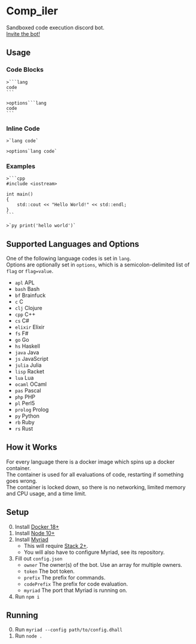 # Comp_iler

Sandboxed code execution discord bot.  
[Invite the bot!](https://discordapp.com/oauth2/authorize?client_id=555066722969714728&scope=bot)  

## Usage

### Code Blocks

````
>```lang
code
```
````

````
>options```lang
code
```
````

### Inline Code

```
>`lang code`
```

```
>options`lang code`
```

### Examples

````
>```cpp
#include <iostream>

int main()
{
    std::cout << "Hello World!" << std::endl;
}
```
````

```
>`py print('hello world')`
```

## Supported Languages and Options

One of the following language codes is set in `lang`.  
Options are optionally set in `options`, which is a semicolon-delimited list of `flag` or `flag=value`. 

- `apl` APL
- `bash` Bash
- `bf` Brainfuck
- `c` C
- `clj` Clojure
- `cpp` C++
- `cs` C#
- `elixir` Elixir
- `fs` F#
- `go` Go
- `hs` Haskell
- `java` Java
- `js` JavaScript
- `julia` Julia
- `lisp` Racket
- `lua` Lua
- `ocaml` OCaml
- `pas` Pascal
- `php` PHP
- `pl` Perl5
- `prolog` Prolog
- `py` Python
- `rb` Ruby
- `rs` Rust

## How it Works

For every language there is a docker image which spins up a docker container.  
The container is used for all evaluations of code, restarting if something goes wrong.  
The container is locked down, so there is no networking, limited memory and CPU usage, and a time limit.  

## Setup

0. Install [Docker 18+](https://www.docker.com/)
0. Install [Node 10+](https://nodejs.org/)
0. Install [Myriad](https://github.com/1Computer1/myriad)
    - This will require [Stack 2+](https://docs.haskellstack.org/en/stable/README/).
    - You will also have to configure Myriad, see its repository.
0. Fill out `config.json`
    - `owner` The owner(s) of the bot. Use an array for multiple owners.
    - `token` The bot token.
    - `prefix` The prefix for commands.
    - `codePrefix` The prefix for code evaluation.
    - `myriad` The port that Myriad is running on.
0. Run `npm i`

## Running

0. Run `myriad --config path/to/config.dhall`
0. Run `node .`
